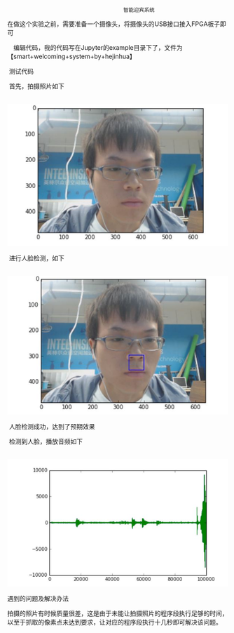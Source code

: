                                          智能迎宾系统

​	在做这个实验之前，需要准备一个摄像头，将摄像头的USB接口接入FPGA板子即可

　编辑代码，我的代码写在Jupyter的example目录下了，文件为【smart+welcoming+system+by+hejinhua】

​	测试代码

​    首先，拍摄照片如下

​    ![avatar](capture.JPG) 

​	进行人脸检测，如下

​	![avatar](recognition.JPG)

​	人脸检测成功，达到了预期效果

​    检测到人脸，播放音频如下

​     ![avatar](waveform.JPG)

   遇到的问题及解决办法

​       拍摄的照片有时候质量很差，这是由于未能让拍摄照片的程序段执行足够的时间，以至于抓取的像素点未达到要求，让对应的程序段执行十几秒即可解决该问题。

